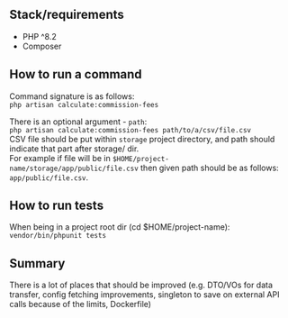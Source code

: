 ## Stack/requirements
- PHP ^8.2
- Composer

## How to run a command

Command signature is as follows:</br>
`php artisan calculate:commission-fees`

There is an optional argument - `path`: </br>
`php artisan calculate:commission-fees path/to/a/csv/file.csv`</br>
CSV file should be put within `storage` project directory, and path should indicate that part after storage/ dir.</br>
For example if file will be in `$HOME/project-name/storage/app/public/file.csv` then given path should be as follows:</br>
`app/public/file.csv`.

## How to run tests
When being in a project root dir (cd $HOME/project-name):</br>
`vendor/bin/phpunit tests`

## Summary

There is a lot of places that should be improved 
(e.g. DTO/VOs for data transfer, config fetching improvements, singleton to save on external API
calls because of the limits, Dockerfile)